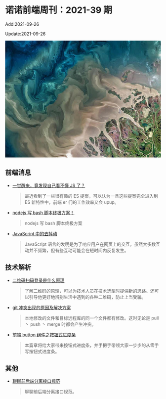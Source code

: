 <!--
 * @Description: weekly-39
 * @Author: zoeblow
 * @Email: wangfuyuan@nnuo.com
 * @Date: 2021-09-26 10:39:57
 * @LastEditors: wangfuyuan
 * @LastEditTime: 2021-10-08 17:34:16
 * @FilePath: \nuofe-weekly1\2021\weekly-39.md
 -->

# 诺诺前端周刊：2021-39 期

Add:2021-09-26

Update:2021-09-26

![202139](../images/2021/202139.jpg)

## 前端消息

- [一觉醒来，竟发现自己看不懂 JS 了？](https://juejin.cn/post/6974330720994983950)

  > 最近看到了一些很有趣的 ES 提案，可以认为一旦这些提案完全进入到 ES 新特性中，前端 er 们的工作效率又会 upup。

- [nodejs 写 bash 脚本终极方案！](https://juejin.cn/post/6979989936137043999)

  > nodejs 写 bash 脚本终极方案

- [JavaScript 中的去抖动](https://mp.weixin.qq.com/s/Rhe59sdkgCvMjL2jqfE_Ig)

  > JavaScript 语言的发明是为了响应用户在网页上的交互。虽然大多数互动并不频繁，但有些互动可能会在短时间内反复发生。

## 技术解析

- [二维码扫码登录是什么原理](https://mp.weixin.qq.com/s/QoHoNhCQJ0zabyQjPUOC_w)

  > 了解二维码的原理，可以为技术人员在技术选型时提供新的思路。还可以引导他更好地辨别生活中遇到的各种二维码，防止上当受骗。

- [git 冲突出现的原因及解决方案](https://mp.weixin.qq.com/s/h3D--TM9Rk_YzhK9clfn2A)

  > 本地修改的文件和目标远程库的同一个文件都有修改。这时无论是 pull 丶 push 丶 merge 时都会产生冲突。

- [前端 button 组件之按钮式进度条](https://mp.weixin.qq.com/s/4Fcgg6wMJN5Yjlzl2SsAKA)

  > 本篇章将给大家带来按钮式进度条，并手把手带领大家一步步的从零手写按钮式进度条。

## 其他

- [聊聊前后端分离接口规范](https://www.jianshu.com/p/c81008b68350)

  > 聊聊前后端分离接口规范。
